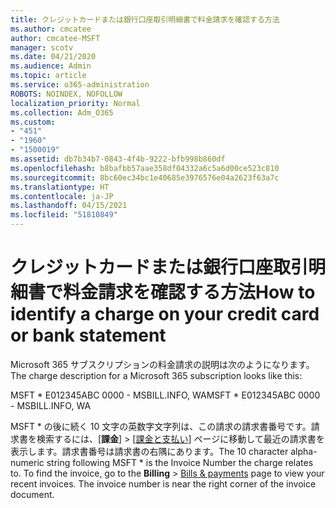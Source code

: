 ```yaml
---
title: クレジットカードまたは銀行口座取引明細書で料金請求を確認する方法
ms.author: cmcatee
author: cmcatee-MSFT
manager: scotv
ms.date: 04/21/2020
ms.audience: Admin
ms.topic: article
ms.service: o365-administration
ROBOTS: NOINDEX, NOFOLLOW
localization_priority: Normal
ms.collection: Adm_O365
ms.custom:
- "451"
- "1960"
- "1500019"
ms.assetid: db7b34b7-0843-4f4b-9222-bfb998b860df
ms.openlocfilehash: b8bafbb57aae358df04332a6c5a6d00ce523c810
ms.sourcegitcommit: 8bc60ec34bc1e40685e3976576e04a2623f63a7c
ms.translationtype: HT
ms.contentlocale: ja-JP
ms.lasthandoff: 04/15/2021
ms.locfileid: "51810849"
---
```

# <a name="how-to-identify-a-charge-on-your-credit-card-or-bank-statement"></a><span data-ttu-id="b6c70-102">クレジットカードまたは銀行口座取引明細書で料金請求を確認する方法</span><span class="sxs-lookup"><span data-stu-id="b6c70-102">How to identify a charge on your credit card or bank statement</span></span>

<span data-ttu-id="b6c70-103">Microsoft 365 サブスクリプションの料金請求の説明は次のようになります。</span><span class="sxs-lookup"><span data-stu-id="b6c70-103">The charge description for a Microsoft 365 subscription looks like this:</span></span>
  
<span data-ttu-id="b6c70-104">MSFT \* E012345ABC 0000 - MSBILL.INFO, WA</span><span class="sxs-lookup"><span data-stu-id="b6c70-104">MSFT \* E012345ABC 0000 - MSBILL.INFO, WA</span></span>
  
<span data-ttu-id="b6c70-p101">MSFT \* の後に続く 10 文字の英数字文字列は、この請求の請求書番号です。請求書を検索するには、[**課金**] \> [[課金と支払い](https://go.microsoft.com/fwlink/p/?linkid=848039)] ページに移動して最近の請求書を表示します。請求書番号は請求書の右隅にあります。</span><span class="sxs-lookup"><span data-stu-id="b6c70-p101">The 10 character alpha-numeric string following MSFT \* is the Invoice Number the charge relates to. To find the invoice, go to the **Billing** \> [Bills & payments](https://go.microsoft.com/fwlink/p/?linkid=848039) page to view your recent invoices. The invoice number is near the right corner of the invoice document.</span></span>